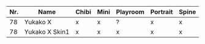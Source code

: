| Nr. | Name           | Chibi | Mini | Playroom | Portrait | Spine |
| --- | -------------- | ----- | ---- | -------- | -------- | ----- |
| 78  | Yukako X       | x     | x    | ?        | x        | x     |
| 78  | Yukako X Skin1 | x     | x    | x        | x        | x     |
